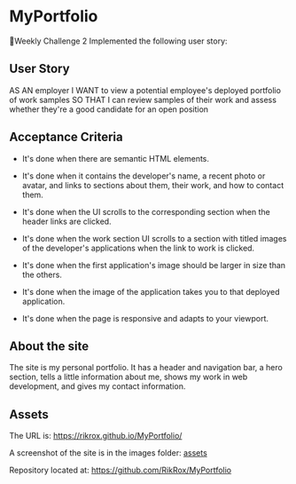 # MyPortfolio

📖Weekly Challenge 2
Implemented the following user story:


## User Story

AS AN employer
I WANT to view a potential employee's deployed portfolio of work samples
SO THAT I can review samples of their work and assess whether they're a good candidate for an open position



## Acceptance Criteria
* It's done when there are semantic HTML elements.

* It's done when it contains the developer's name, a recent photo or avatar, and links to sections about them, their work, and how to contact them.

* It's done when the UI scrolls to the corresponding section when the header links are clicked.

* It's done when the work section UI scrolls to a section with titled images of the developer's applications when the link to work is clicked. 

* It's done when the first application's image should be larger in size than the others.

* It's done when the image of the application takes you to that deployed application. 

* It's done when the page is responsive and adapts to your viewport. 


## About the site

The site is my personal portfolio. It has a header and navigation bar, a hero section, tells a little information about me, shows my work in web development, and gives my contact information. 


## Assets

The URL is: https://rikrox.github.io/MyPortfolio/

A screenshot of the site is in the images folder: [assets](./assets/images/siteScreenshot.PNG)

Repository located at: https://github.com/RikRox/MyPortfolio
